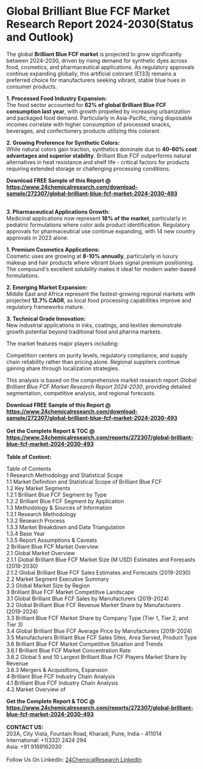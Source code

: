 <h1>Global Brilliant Blue FCF Market Research Report 2024-2030(Status and Outlook)</h1><p>The global <strong>Brilliant Blue FCF market</strong> is projected to grow significantly between 2024-2030, driven by rising demand for synthetic dyes across food, cosmetics, and pharmaceutical applications. As regulatory approvals continue expanding globally, this artificial colorant (E133) remains a preferred choice for manufacturers seeking vibrant, stable blue hues in consumer products.</p><p><strong>1. Processed Food Industry Expansion:</strong><br>
The food sector accounted for <strong>62% of global Brilliant Blue FCF consumption last year</strong>, with growth propelled by increasing urbanization and packaged food demand. Particularly in Asia-Pacific, rising disposable incomes correlate with higher consumption of processed snacks, beverages, and confectionery products utilizing this colorant.</p><p><strong>2. Growing Preference for Synthetic Colors:</strong><br>
While natural colors gain traction, synthetics dominate due to <strong>40-60% cost advantages and superior stability</strong>. Brilliant Blue FCF outperforms natural alternatives in heat resistance and shelf life - critical factors for products requiring extended storage or challenging processing conditions.</p><div><b>Download FREE Sample of this Report @ 
            <a href="https://www.24chemicalresearch.com/download-sample/272307/global-brilliant-blue-fcf-market-2024-2030-493">
            https://www.24chemicalresearch.com/download-sample/272307/global-brilliant-blue-fcf-market-2024-2030-493</a></b></div><br><p><strong>3. Pharmaceutical Applications Growth:</strong><br>
Medicinal applications now represent <strong>18% of the market</strong>, particularly in pediatric formulations where color aids product identification. Regulatory approvals for pharmaceutical use continue expanding, with 14 new country approvals in 2023 alone.</p><p><strong>1. Premium Cosmetics Applications:</strong><br>
Cosmetic uses are growing at <strong>8-10% annually</strong>, particularly in luxury makeup and hair products where vibrant blues signal premium positioning. The compound's excellent solubility makes it ideal for modern water-based formulations.</p><p><strong>2. Emerging Market Expansion:</strong><br>
Middle East and Africa represent the fastest-growing regional markets with projected <strong>12.7% CAGR</strong>, as local food processing capabilities improve and regulatory frameworks mature.</p><p><strong>3. Technical Grade Innovation:</strong><br>
New industrial applications in inks, coatings, and textiles demonstrate growth potential beyond traditional food and pharma markets.</p><p>The market features major players including:</p><p>Competition centers on purity levels, regulatory compliance, and supply chain reliability rather than pricing alone. Regional suppliers continue gaining share through localization strategies.</p><p>This analysis is based on the comprehensive market research report <em>Global Brilliant Blue FCF Market Research Report 2024-2030</em>, providing detailed segmentation, competitive analysis, and regional forecasts.</p><div><b>Download FREE Sample of this Report @ 
            <a href="https://www.24chemicalresearch.com/download-sample/272307/global-brilliant-blue-fcf-market-2024-2030-493">
            https://www.24chemicalresearch.com/download-sample/272307/global-brilliant-blue-fcf-market-2024-2030-493</a></b></div><br><div><b>Get the Complete Report & TOC @ 
            <a href="https://www.24chemicalresearch.com/reports/272307/global-brilliant-blue-fcf-market-2024-2030-493">
            https://www.24chemicalresearch.com/reports/272307/global-brilliant-blue-fcf-market-2024-2030-493</a></b></div><br>
            <b>Table of Content:</b><p>Table of Contents<br />
1 Research Methodology and Statistical Scope<br />
1.1 Market Definition and Statistical Scope of Brilliant Blue FCF<br />
1.2 Key Market Segments<br />
1.2.1 Brilliant Blue FCF Segment by Type<br />
1.2.2 Brilliant Blue FCF Segment by Application<br />
1.3 Methodology & Sources of Information<br />
1.3.1 Research Methodology<br />
1.3.2 Research Process<br />
1.3.3 Market Breakdown and Data Triangulation<br />
1.3.4 Base Year<br />
1.3.5 Report Assumptions & Caveats<br />
2 Brilliant Blue FCF Market Overview<br />
2.1 Global Market Overview<br />
2.1.1 Global Brilliant Blue FCF Market Size (M USD) Estimates and Forecasts (2019-2030)<br />
2.1.2 Global Brilliant Blue FCF Sales Estimates and Forecasts (2019-2030)<br />
2.2 Market Segment Executive Summary<br />
2.3 Global Market Size by Region<br />
3 Brilliant Blue FCF Market Competitive Landscape<br />
3.1 Global Brilliant Blue FCF Sales by Manufacturers (2019-2024)<br />
3.2 Global Brilliant Blue FCF Revenue Market Share by Manufacturers (2019-2024)<br />
3.3 Brilliant Blue FCF Market Share by Company Type (Tier 1, Tier 2, and Tier 3)<br />
3.4 Global Brilliant Blue FCF Average Price by Manufacturers (2019-2024)<br />
3.5 Manufacturers Brilliant Blue FCF Sales Sites, Area Served, Product Type<br />
3.6 Brilliant Blue FCF Market Competitive Situation and Trends<br />
3.6.1 Brilliant Blue FCF Market Concentration Rate<br />
3.6.2 Global 5 and 10 Largest Brilliant Blue FCF Players Market Share by Revenue<br />
3.6.3 Mergers & Acquisitions, Expansion<br />
4 Brilliant Blue FCF Industry Chain Analysis<br />
4.1 Brilliant Blue FCF Industry Chain Analysis<br />
4.2 Market Overview of</p><div><b>Get the Complete Report & TOC @ 
            <a href="https://www.24chemicalresearch.com/reports/272307/global-brilliant-blue-fcf-market-2024-2030-493">
            https://www.24chemicalresearch.com/reports/272307/global-brilliant-blue-fcf-market-2024-2030-493</a></b></div><br><b>CONTACT US:</b><br>
            203A, City Vista, Fountain Road, Kharadi, Pune, India - 411014<br>
            International: +1(332) 2424 294<br>
            Asia: +91 9169162030 <br><br>
            Follow Us On LinkedIn: <a href="https://www.linkedin.com/company/24chemicalresearch/">24ChemicalResearch LinkedIn</a>